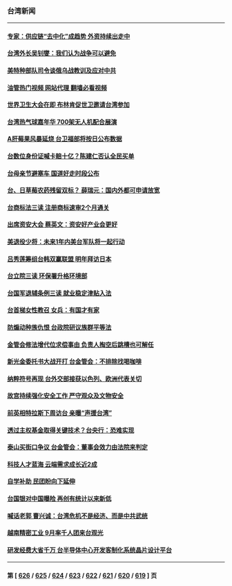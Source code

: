 ### 台湾新闻
---
#### [专家：供应链“去中化”成趋势 外资持续出走中](../../pages/ncid1349361/n13992904.md?05102045) 
#### [台湾外长吴钊燮：我们认为战争可以避免](../../pages/ncid1349361/n13992424.md?05102045) 
#### [美特种部队司令谈俄乌战教训及应对中共](../../pages/ncid1349361/n13992407.md?05102045) 
#### [油管热门视频 网站代理 翻墙必看视频](http://138.2.39.72:81/youtube.html?epic-marker?05102045)
#### [世界卫生大会在即 布林肯促世卫邀请台湾参加](../../pages/ncid1349361/n13992399.md?05102045) 
#### [台湾热气球嘉年华 700架无人机配合展演](../../pages/ncid1349361/n13992275.md?05102045) 
#### [A肝莓果风暴延烧 台卫福部将按日公布数据](../../pages/ncid1349361/n13992291.md?05102045) 
#### [台数位身份证喊卡赔十亿？陈建仁否认全民买单](../../pages/ncid1349361/n13992293.md?05102045) 
#### [台母亲节避塞车 国道好走时段公布](../../pages/ncid1349361/n13992280.md?05102045) 
#### [台、日草莓农药残留双标？ 薛瑞元：国内外都可申请放宽](../../pages/ncid1349361/n13992288.md?05102045) 
#### [台商标法三读 注册商标速审2个月通关](../../pages/ncid1349361/n13992284.md?05102045) 
#### [出席资安大会 蔡英文：资安好产业会更好](../../pages/ncid1349361/n13992259.md?05102045) 
#### [美退役少将：未来1年内美台军队将一起行动](../../pages/ncid1349361/n13992258.md?05102045) 
#### [吕秀莲筹组台韩双赢联盟 明年拜访日本](../../pages/ncid1349361/n13992264.md?05102045) 
#### [台立院三读 环保署升格环境部](../../pages/ncid1349361/n13992265.md?05102045) 
#### [台国军退辅条例三读 就业稳定津贴入法](../../pages/ncid1349361/n13992251.md?05102045) 
#### [台首梯女性教召 女兵：有国才有家](../../pages/ncid1349361/n13992249.md?05102045) 
#### [防煽动种族仇恨 台政院研议族群平等法](../../pages/ncid1349361/n13992213.md?05102045) 
#### [金管会修法增代位求偿事由 负责人掏空后跳槽也可解任](../../pages/ncid1349361/n13992216.md?05102045) 
#### [新光金委托书大战开打 台金管会：不排除找喝咖啡](../../pages/ncid1349361/n13992220.md?05102045) 
#### [纳粹符号再现 台外交部接获以色列、欧洲代表关切](../../pages/ncid1349361/n13992219.md?05102045) 
#### [故宫持续强化安全工作 严守观众及文物安全](../../pages/ncid1349361/n13992208.md?05102045) 
#### [前英相特拉斯下周访台 亲曝“声援台湾”](../../pages/ncid1349361/n13992206.md?05102045) 
#### [透过主权基金取得关键技术？台央行：恐难实现](../../pages/ncid1349361/n13992224.md?05102045) 
#### [泰山买街口争议 台金管会：董事会效力由法院来判定](../../pages/ncid1349361/n13992223.md?05102045) 
#### [科技人才蓝海 云端需求成长近2成](../../pages/ncid1349361/n13992237.md?05102045) 
#### [自学补助 民团盼向下延伸](../../pages/ncid1349361/n13992239.md?05102045) 
#### [台国银对中国曝险 再创有统计以来新低](../../pages/ncid1349361/n13992226.md?05102045) 
#### [喊话老郭 曹兴诚：台湾危机不是经济、而是中共武统](../../pages/ncid1349361/n13992227.md?05102045) 
#### [越南精密工业 9月率千人团来台观光](../../pages/ncid1349361/n13992235.md?05102045) 
#### [研发经费大省千万 台半导体中心开发客制化系统晶片设计平台](../../pages/ncid1349361/n13992240.md?05102045) 

---
#### 第 [ [626](./626.md?05102045) / [625](./625.md?05102045) / [624](./624.md?05102045) / [623](./623.md?05102045) / [622](./622.md?05102045) / [621](./621.md?05102045) / [620](./620.md?05102045) / [619](./619.md?05102045) ] 页
